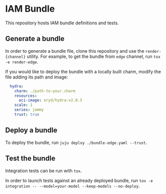 # IAM Bundle
This repository hosts IAM bundle definitions and tests.

## Generate a bundle
In order to generate a bundle file, clone this repository and use the `render-{channel}` utility.
For example, to get the bundle from `edge` channel, run `tox -e render-edge`.

If you would like to deploy the bundle with a locally built charm, modify the file adding its path and image:
```yaml
  hydra:
    charm: ./path-to-your.charm
    resources:
      oci-image: oryd/hydra:v2.0.3
    scale: 1
    series: jammy
    trust: true
```

## Deploy a bundle
To deploy the bundle, run `juju deploy ./bundle-edge.yaml --trust`.

## Test the bundle
Integration tests can be run with `tox`.

In order to launch tests against an already deployed bundle, run `tox -e integration -- --model=your-model --keep-models --no-deploy`.
